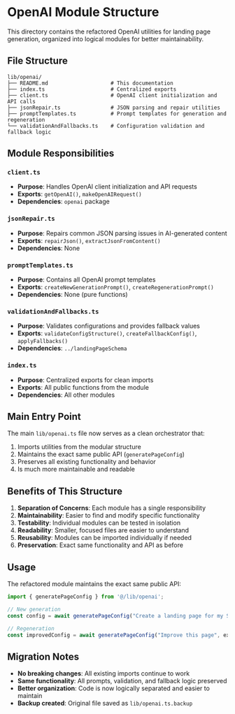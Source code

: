 # OpenAI Module Structure

This directory contains the refactored OpenAI utilities for landing page generation, organized into logical modules for better maintainability.

## File Structure

```
lib/openai/
├── README.md                    # This documentation
├── index.ts                     # Centralized exports
├── client.ts                    # OpenAI client initialization and API calls
├── jsonRepair.ts                # JSON parsing and repair utilities
├── promptTemplates.ts           # Prompt templates for generation and regeneration
└── validationAndFallbacks.ts    # Configuration validation and fallback logic
```

## Module Responsibilities

### `client.ts`
- **Purpose**: Handles OpenAI client initialization and API requests
- **Exports**: `getOpenAI()`, `makeOpenAIRequest()`
- **Dependencies**: `openai` package

### `jsonRepair.ts`
- **Purpose**: Repairs common JSON parsing issues in AI-generated content
- **Exports**: `repairJson()`, `extractJsonFromContent()`
- **Dependencies**: None

### `promptTemplates.ts`
- **Purpose**: Contains all OpenAI prompt templates
- **Exports**: `createNewGenerationPrompt()`, `createRegenerationPrompt()`
- **Dependencies**: None (pure functions)

### `validationAndFallbacks.ts`
- **Purpose**: Validates configurations and provides fallback values
- **Exports**: `validateConfigStructure()`, `createFallbackConfig()`, `applyFallbacks()`
- **Dependencies**: `../landingPageSchema`

### `index.ts`
- **Purpose**: Centralized exports for clean imports
- **Exports**: All public functions from the module
- **Dependencies**: All other modules

## Main Entry Point

The main `lib/openai.ts` file now serves as a clean orchestrator that:
1. Imports utilities from the modular structure
2. Maintains the exact same public API (`generatePageConfig`)
3. Preserves all existing functionality and behavior
4. Is much more maintainable and readable

## Benefits of This Structure

1. **Separation of Concerns**: Each module has a single responsibility
2. **Maintainability**: Easier to find and modify specific functionality
3. **Testability**: Individual modules can be tested in isolation
4. **Readability**: Smaller, focused files are easier to understand
5. **Reusability**: Modules can be imported individually if needed
6. **Preservation**: Exact same functionality and API as before

## Usage

The refactored module maintains the exact same public API:

```typescript
import { generatePageConfig } from '@/lib/openai';

// New generation
const config = await generatePageConfig("Create a landing page for my SaaS");

// Regeneration
const improvedConfig = await generatePageConfig("Improve this page", existingConfig);
```

## Migration Notes

- **No breaking changes**: All existing imports continue to work
- **Same functionality**: All prompts, validation, and fallback logic preserved
- **Better organization**: Code is now logically separated and easier to maintain
- **Backup created**: Original file saved as `lib/openai.ts.backup`
